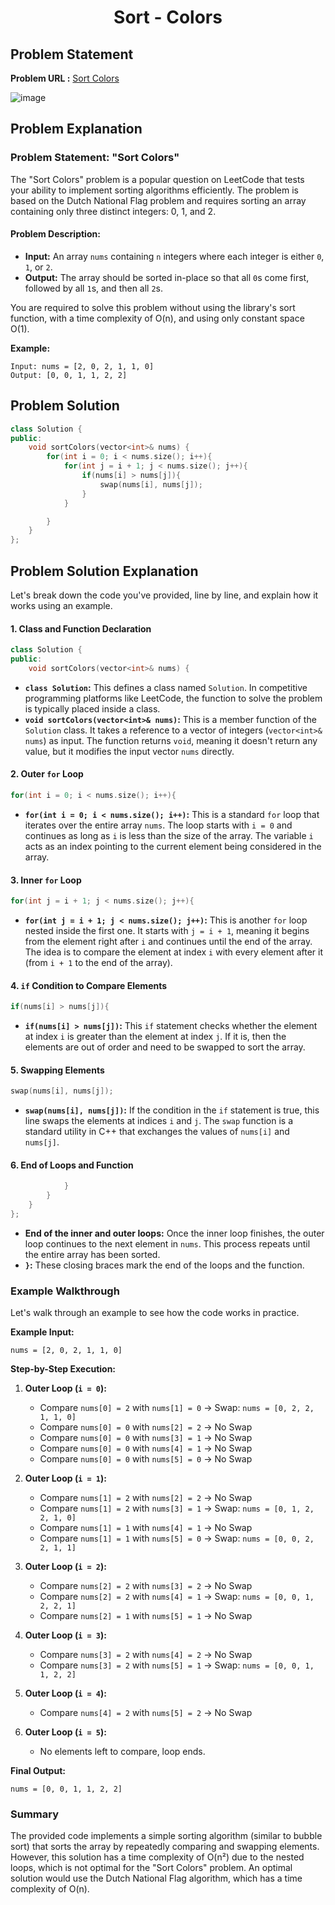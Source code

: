 <h1 align='center'>Sort - Colors</h1>

## Problem Statement
**Problem URL :** [Sort Colors](https://leetcode.com/problems/sort-colors/)

![image](https://github.com/user-attachments/assets/01c427de-71b2-414c-874a-a624b1ff767d)

## Problem Explanation
### Problem Statement: "Sort Colors"

The "Sort Colors" problem is a popular question on LeetCode that tests your ability to implement sorting algorithms efficiently. The problem is based on the Dutch National Flag problem and requires sorting an array containing only three distinct integers: 0, 1, and 2.

#### Problem Description:
- **Input:** An array `nums` containing `n` integers where each integer is either `0`, `1`, or `2`.
- **Output:** The array should be sorted in-place so that all `0`s come first, followed by all `1`s, and then all `2`s.

You are required to solve this problem without using the library's sort function, with a time complexity of O(n), and using only constant space O(1).

**Example:**
```plaintext
Input: nums = [2, 0, 2, 1, 1, 0]
Output: [0, 0, 1, 1, 2, 2]
```

## Problem Solution 
```cpp
class Solution {
public:
    void sortColors(vector<int>& nums) {
        for(int i = 0; i < nums.size(); i++){
            for(int j = i + 1; j < nums.size(); j++){
                if(nums[i] > nums[j]){
                    swap(nums[i], nums[j]);
                }
            }

        }
    }
};
```

## Problem Solution Explanation
Let's break down the code you've provided, line by line, and explain how it works using an example.

#### 1. Class and Function Declaration

```cpp
class Solution {
public:
    void sortColors(vector<int>& nums) {
```

- **`class Solution`:** This defines a class named `Solution`. In competitive programming platforms like LeetCode, the function to solve the problem is typically placed inside a class.
- **`void sortColors(vector<int>& nums)`:** This is a member function of the `Solution` class. It takes a reference to a vector of integers (`vector<int>& nums`) as input. The function returns `void`, meaning it doesn't return any value, but it modifies the input vector `nums` directly.

#### 2. Outer `for` Loop

```cpp
for(int i = 0; i < nums.size(); i++){
```

- **`for(int i = 0; i < nums.size(); i++)`:** This is a standard `for` loop that iterates over the entire array `nums`. The loop starts with `i = 0` and continues as long as `i` is less than the size of the array. The variable `i` acts as an index pointing to the current element being considered in the array.

#### 3. Inner `for` Loop

```cpp
for(int j = i + 1; j < nums.size(); j++){
```

- **`for(int j = i + 1; j < nums.size(); j++)`:** This is another `for` loop nested inside the first one. It starts with `j = i + 1`, meaning it begins from the element right after `i` and continues until the end of the array. The idea is to compare the element at index `i` with every element after it (from `i + 1` to the end of the array).

#### 4. `if` Condition to Compare Elements

```cpp
if(nums[i] > nums[j]){
```

- **`if(nums[i] > nums[j])`:** This `if` statement checks whether the element at index `i` is greater than the element at index `j`. If it is, then the elements are out of order and need to be swapped to sort the array.

#### 5. Swapping Elements

```cpp
swap(nums[i], nums[j]);
```

- **`swap(nums[i], nums[j])`:** If the condition in the `if` statement is true, this line swaps the elements at indices `i` and `j`. The `swap` function is a standard utility in C++ that exchanges the values of `nums[i]` and `nums[j]`.

#### 6. End of Loops and Function

```cpp
            }
        }
    }
};
```

- **End of the inner and outer loops:** Once the inner loop finishes, the outer loop continues to the next element in `nums`. This process repeats until the entire array has been sorted.
- **`}`:** These closing braces mark the end of the loops and the function.

### Example Walkthrough

Let's walk through an example to see how the code works in practice.

**Example Input:**
```plaintext
nums = [2, 0, 2, 1, 1, 0]
```

**Step-by-Step Execution:**

1. **Outer Loop (`i = 0`):**
   - Compare `nums[0] = 2` with `nums[1] = 0` → Swap: `nums = [0, 2, 2, 1, 1, 0]`
   - Compare `nums[0] = 0` with `nums[2] = 2` → No Swap
   - Compare `nums[0] = 0` with `nums[3] = 1` → No Swap
   - Compare `nums[0] = 0` with `nums[4] = 1` → No Swap
   - Compare `nums[0] = 0` with `nums[5] = 0` → No Swap

2. **Outer Loop (`i = 1`):**
   - Compare `nums[1] = 2` with `nums[2] = 2` → No Swap
   - Compare `nums[1] = 2` with `nums[3] = 1` → Swap: `nums = [0, 1, 2, 2, 1, 0]`
   - Compare `nums[1] = 1` with `nums[4] = 1` → No Swap
   - Compare `nums[1] = 1` with `nums[5] = 0` → Swap: `nums = [0, 0, 2, 2, 1, 1]`

3. **Outer Loop (`i = 2`):**
   - Compare `nums[2] = 2` with `nums[3] = 2` → No Swap
   - Compare `nums[2] = 2` with `nums[4] = 1` → Swap: `nums = [0, 0, 1, 2, 2, 1]`
   - Compare `nums[2] = 1` with `nums[5] = 1` → No Swap

4. **Outer Loop (`i = 3`):**
   - Compare `nums[3] = 2` with `nums[4] = 2` → No Swap
   - Compare `nums[3] = 2` with `nums[5] = 1` → Swap: `nums = [0, 0, 1, 1, 2, 2]`

5. **Outer Loop (`i = 4`):**
   - Compare `nums[4] = 2` with `nums[5] = 2` → No Swap

6. **Outer Loop (`i = 5`):**
   - No elements left to compare, loop ends.

**Final Output:**
```plaintext
nums = [0, 0, 1, 1, 2, 2]
```

### Summary

The provided code implements a simple sorting algorithm (similar to bubble sort) that sorts the array by repeatedly comparing and swapping elements. However, this solution has a time complexity of O(n²) due to the nested loops, which is not optimal for the "Sort Colors" problem. An optimal solution would use the Dutch National Flag algorithm, which has a time complexity of O(n).



